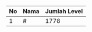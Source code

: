 | No | Nama            | Jumlah Level |
|----|-----------------|--------------|
| 1  | #    |    1778        |
